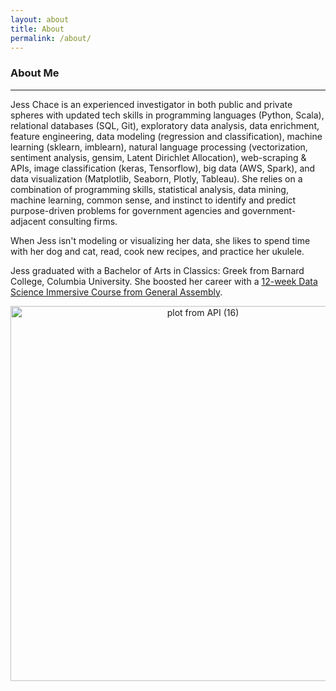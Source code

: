 ```yaml
---
layout: about
title: About
permalink: /about/
---
```

### About Me
---
Jess Chace is an experienced investigator in both public and private spheres with updated tech skills in programming languages (Python, Scala), relational databases (SQL, Git), exploratory data analysis, data enrichment, feature engineering, data modeling (regression and classification), machine learning (sklearn, imblearn), natural language processing (vectorization, sentiment analysis, gensim, Latent Dirichlet Allocation), web-scraping & APIs, image classification (keras, Tensorflow), big data (AWS, Spark), and data visualization (Matplotlib, Seaborn, Plotly, Tableau).  She relies on a combination of programming skills, statistical analysis, data mining, machine learning, common sense, and instinct to identify and predict purpose-driven problems for government agencies and government-adjacent consulting firms.  

When Jess isn't modeling or visualizing her data, she likes to spend time with her dog and cat, read, cook new recipes, and practice her ukulele.

Jess graduated with a Bachelor of Arts in Classics: Greek from Barnard College, Columbia University.  She boosted her career with a [12-week Data Science Immersive Course from General Assembly](https://generalassemb.ly/education/data-science-immersive).


<div>
    <a href="https://plot.ly/~jesster413/781/?share_key=IjABdGlcQOiJmHsWWgsivj" target="_blank" title="plot from API (16)" style="display: block; text-align: center;"><img src="https://plot.ly/~jesster413/781.png?share_key=IjABdGlcQOiJmHsWWgsivj" alt="plot from API (16)" style="max-width: 100%;width: 600px;"  width="600" onerror="this.onerror=null;this.src='https://plot.ly/404.png';" /></a>
    <script data-plotly="jesster413:781" sharekey-plotly="IjABdGlcQOiJmHsWWgsivj" src="https://plot.ly/embed.js" async></script>
</div>
